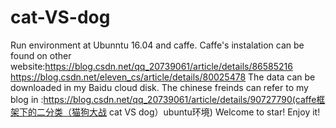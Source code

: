 # cat-VS-dog
Run environment at Ubunntu 16.04 and caffe. Caffe's instalation can be found on other website:https://blog.csdn.net/qq_20739061/article/details/86585216
https://blog.csdn.net/eleven_cs/article/details/80025478
The data can be downloaded in my Baidu cloud disk. The chinese freinds can refer to my blog in :https://blog.csdn.net/qq_20739061/article/details/90727790(caffe框架下的二分类（猫狗大战 cat VS dog）ubuntu环境)
Welcome to star! Enjoy it!
